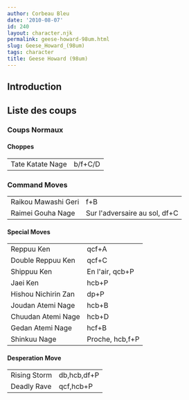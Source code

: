 ```yaml
---
author: Corbeau Bleu
date: '2010-08-07'
id: 240
layout: character.njk
permalink: geese-howard-98um.html
slug: Geese_Howard_(98um)
tags: character
title: Geese Howard (98um)
---
```


## Introduction

## Liste des coups

### Coups Normaux

#### Choppes

|                  |         |
|------------------|---------|
| Tate Katate Nage | b/f+C/D |

### Command Moves

|                     |                               |
|---------------------|-------------------------------|
| Raikou Mawashi Geri | f+B                           |
| Raimei Gouha Nage   | Sur l'adversaire au sol, df+C |

#### Special Moves

|                     |                 |
|---------------------|-----------------|
| Reppuu Ken          | qcf+A           |
| Double Reppuu Ken   | qcf+C           |
| Shippuu Ken         | En l'air, qcb+P |
| Jaei Ken            | hcb+P           |
| Hishou Nichirin Zan | dp+P            |
| Joudan Atemi Nage   | hcb+B           |
| Chuudan Atemi Nage  | hcb+D           |
| Gedan Atemi Nage    | hcf+B           |
| Shinkuu Nage        | Proche, hcb,f+P |

#### Desperation Move

|              |             |
|--------------|-------------|
| Rising Storm | db,hcb,df+P |
| Deadly Rave  | qcf,hcb+P   |